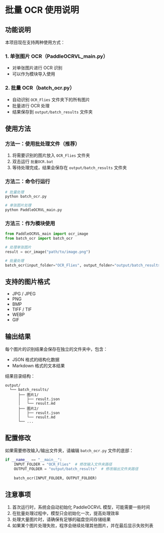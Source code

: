 # 批量 OCR 使用说明

## 功能说明

本项目现在支持两种使用方式：

### 1. 单张图片 OCR（PaddleOCRVL_main.py）
- 对单张图片进行 OCR 识别
- 可以作为模块导入使用

### 2. 批量 OCR（batch_ocr.py）
- 自动识别 `OCR_Flies` 文件夹下的所有图片
- 批量进行 OCR 处理
- 结果保存到 `output/batch_results` 文件夹

## 使用方法

### 方法一：使用批处理文件（推荐）

1. 将需要识别的图片放入 `OCR_Flies` 文件夹
2. 双击运行 `批量OCR.bat`
3. 等待处理完成，结果会保存在 `output/batch_results` 文件夹

### 方法二：命令行运行

```bash
# 批量处理
python batch_ocr.py

# 单张图片处理
python PaddleOCRVL_main.py
```

### 方法三：作为模块使用

```python
from PaddleOCRVL_main import ocr_image
from batch_ocr import batch_ocr

# 处理单张图片
result = ocr_image("path/to/image.png")

# 批量处理
batch_ocr(input_folder="OCR_Flies", output_folder="output/batch_results")
```

## 支持的图片格式

- JPG / JPEG
- PNG
- BMP
- TIFF / TIF
- WEBP
- GIF

## 输出结果

每个图片的识别结果会保存在独立的文件夹中，包含：
- JSON 格式的结构化数据
- Markdown 格式的文本结果

结果目录结构：
```
output/
  └── batch_results/
      ├── 图片1/
      │   ├── result.json
      │   └── result.md
      ├── 图片2/
      │   ├── result.json
      │   └── result.md
      └── ...
```

## 配置修改

如果需要修改输入/输出文件夹，请编辑 `batch_ocr.py` 文件的底部：

```python
if __name__ == "__main__":
    INPUT_FOLDER = "OCR_Flies"  # 修改输入文件夹路径
    OUTPUT_FOLDER = "output/batch_results"  # 修改输出文件夹路径
    
    batch_ocr(INPUT_FOLDER, OUTPUT_FOLDER)
```

## 注意事项

1. 首次运行时，系统会自动初始化 PaddleOCRVL 模型，可能需要一些时间
2. 在批量处理过程中，模型只会初始化一次，提高处理效率
3. 处理大量图片时，请确保有足够的磁盘空间存储结果
4. 如果某个图片处理失败，程序会继续处理其他图片，并在最后显示失败列表

